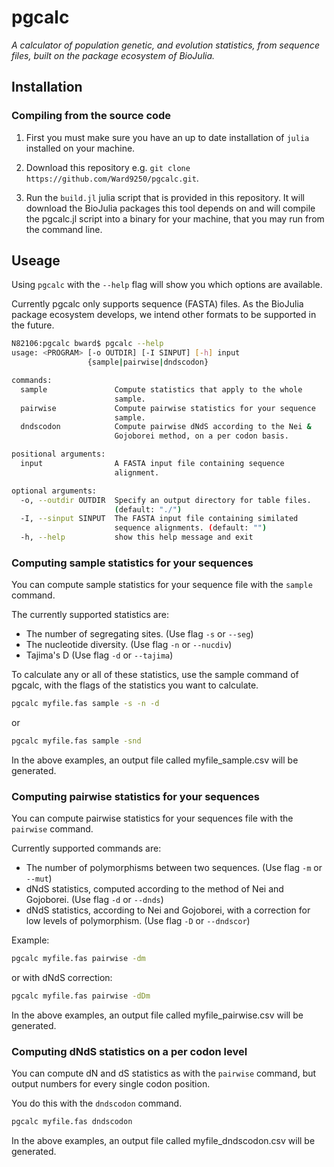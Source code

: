 # pgcalc

*A calculator of population genetic, and evolution statistics, from sequence
files, built on the package ecosystem of BioJulia.*

## Installation

### Compiling from the source code

1. First you must make sure you have an up to date installation of `julia`
   installed on your machine.

2. Download this repository e.g. `git clone https://github.com/Ward9250/pgcalc.git`.

3. Run the `build.jl` julia script that is provided in this repository.
   It will download the BioJulia packages this tool depends on and will compile
   the pgcalc.jl script into a binary for your machine, that you may run from
   the command line.

## Useage

Using `pgcalc` with the `--help` flag will show you which options are available.

Currently pgcalc only supports sequence (FASTA) files.
As the BioJulia package ecosystem develops, we intend other formats to be
supported in the future.

```sh
N82106:pgcalc bward$ pgcalc --help
usage: <PROGRAM> [-o OUTDIR] [-I SINPUT] [-h] input
                 {sample|pairwise|dndscodon}

commands:
  sample               Compute statistics that apply to the whole
                       sample.
  pairwise             Compute pairwise statistics for your sequence
                       sample.
  dndscodon            Compute pairwise dNdS according to the Nei &
                       Gojoborei method, on a per codon basis.

positional arguments:
  input                A FASTA input file containing sequence
                       alignment.

optional arguments:
  -o, --outdir OUTDIR  Specify an output directory for table files.
                       (default: "./")
  -I, --sinput SINPUT  The FASTA input file containing similated
                       sequence alignments. (default: "")
  -h, --help           show this help message and exit
```

### Computing sample statistics for your sequences

You can compute sample statistics for your sequence file with the `sample` command.

The currently supported statistics are:

* The number of segregating sites. (Use flag `-s` or `--seg`)
* The nucleotide diversity. (Use flag `-n` or `--nucdiv`)
* Tajima's D (Use flag `-d` or `--tajima`)

To calculate any or all of these statistics, use the sample command of pgcalc, with the
flags of the statistics you want to calculate.

```sh
pgcalc myfile.fas sample -s -n -d
```

or

```sh
pgcalc myfile.fas sample -snd
```

In the above examples, an output file called myfile_sample.csv will be generated.

### Computing pairwise statistics for your sequences

You can compute pairwise statistics for your sequences file with the `pairwise` command.

Currently supported commands are:

* The number of polymorphisms between two sequences. (Use flag `-m` or `--mut`)
* dNdS statistics, computed according to the method of Nei and Gojoborei. (Use flag `-d` or `--dnds`)
* dNdS statistics, according to Nei and Gojoborei, with a correction for low
  levels of polymorphism. (Use flag `-D` or `--dndscor`)

Example:

```sh
pgcalc myfile.fas pairwise -dm
```

or with dNdS correction:

```sh
pgcalc myfile.fas pairwise -dDm
```

In the above examples, an output file called myfile_pairwise.csv will be generated.

### Computing dNdS statistics on a per codon level

You can compute dN and dS statistics as with the `pairwise` command, but output
numbers for every single codon position.

You do this with the `dndscodon` command.

```sh
pgcalc myfile.fas dndscodon
```

In the above examples, an output file called myfile_dndscodon.csv will be generated.
